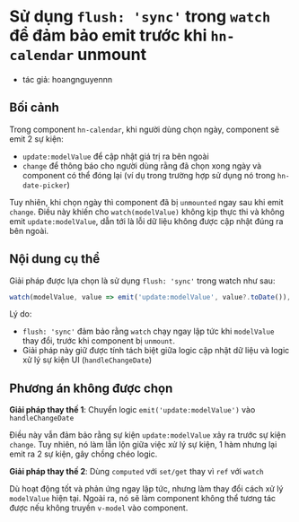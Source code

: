 # Sử dụng `flush: 'sync'` trong `watch` để đảm bảo emit trước khi `hn-calendar` unmount

- tác giả: hoangnguyennn

## Bối cảnh

Trong component `hn-calendar`, khi người dùng chọn ngày, component sẽ emit 2 sự kiện:

- `update:modelValue` để cập nhật giá trị ra bên ngoài
- `change` để thông báo cho người dùng rằng đã chọn xong ngày và component có thể đóng lại (ví dụ trong trường hợp sử dụng nó trong `hn-date-picker`)

Tuy nhiên, khi chọn ngày thì component đã bị `unmounted` ngay sau khi emit `change`. Điều này khiến cho `watch(modelValue)` không kịp thực thi và không emit `update:modelValue`, dẫn tới là lỗi dữ liệu không được cập nhật đúng ra bên ngoài.

## Nội dung cụ thể

Giải pháp được lựa chọn là sử dụng `flush: 'sync'` trong watch như sau:

```ts
watch(modelValue, value => emit('update:modelValue', value?.toDate()), { flush: 'sync' })
```

Lý do:

- `flush: 'sync'` đảm bảo rằng `watch` chạy ngay lập tức khi `modelValue` thay đổi, trước khi component bị `unmount`.
- Giải pháp này giữ được tính tách biệt giữa logic cập nhật dữ liệu và logic xử lý sự kiện UI (`handleChangeDate`)

## Phương án không được chọn

**Giải pháp thay thế 1**: Chuyển logic `emit('update:modelValue')` vào `handleChangeDate`

Điều này vẫn đảm bảo rằng sự kiện `update:modelValue` xảy ra trước sự kiện `change`. Tuy nhiên, nó làm lẫn lộn giữa việc xử lý sự kiện, 1 hàm nhưng lại emit ra 2 sự kiện, gây chồng chéo logic.

**Giải pháp thay thế 2**: Dùng `computed` với `set/get` thay vì `ref` với `watch`

Dù hoạt động tốt và phản ứng ngay lập tức, nhưng làm thay đổi cách xử lý `modelValue` hiện tại. Ngoài ra, nó sẽ làm component không thể tương tác được nếu không truyền `v-model` vào component.
